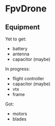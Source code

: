 # FpvDrone

## Equipment
Yet to get:
- battery
- antenna
- capacitor (maybe)

In progress:
- flight controller 
- capacitor (maybe)
- vtx
- frame

Got: 
- motors
- blades
